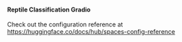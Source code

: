 #### Reptile Classification Gradio

Check out the configuration reference at https://huggingface.co/docs/hub/spaces-config-reference
